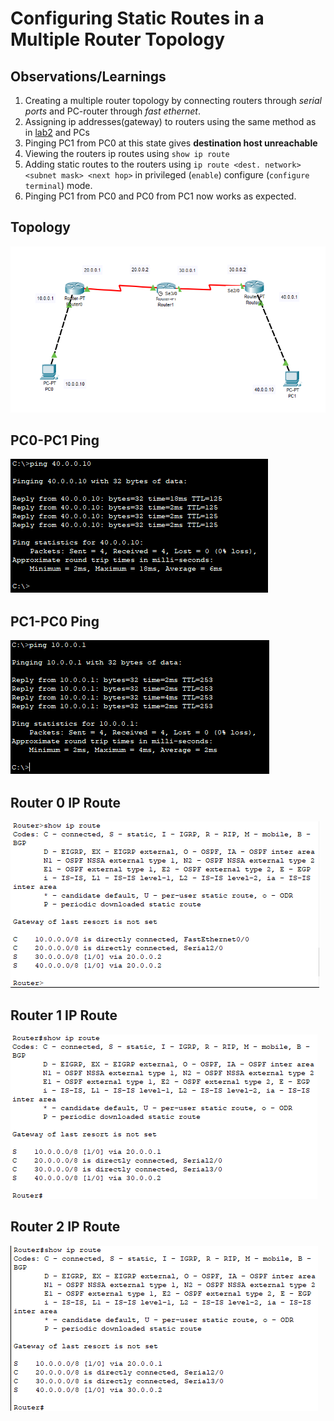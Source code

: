 # Configuring Static Routes in a Multiple Router Topology

## Observations/Learnings
1. Creating a multiple router topology by connecting routers through _serial ports_ and PC-router through _fast ethernet_.
2. Assigning ip addresses(gateway) to routers using the same method as in [lab2](../lab2/router-config/observation.md) and PCs
3. Pinging PC1 from PC0 at this state gives **destination host unreachable**
4. Viewing the routers ip routes using `show ip route`
5. Adding static routes to the routers using `ip route <dest. network> <subnet mask> <next hop>` in privileged (`enable`) configure (`configure terminal`) mode.
6. Pinging PC1 from PC0 and PC0 from PC1 now works as expected.

## Topology
![topology](topology.png)

## PC0-PC1 Ping
![pc0pc1ping](pc0pc1ping.png)

## PC1-PC0 Ping
![pc1pc0ping](pc1pc0ping.png)

## Router 0 IP Route
![router0iproute](router0iproute.png)

## Router 1 IP Route
![router1iproute](router1iproute.png)

## Router 2 IP Route
![router2iproute](router2iproute.png)
